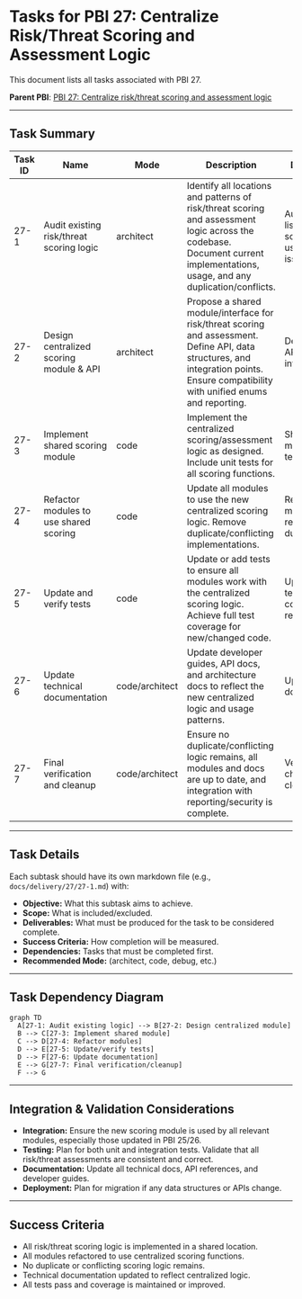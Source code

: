 # Tasks for PBI 27: Centralize Risk/Threat Scoring and Assessment Logic

This document lists all tasks associated with PBI 27.

**Parent PBI**: [PBI 27: Centralize risk/threat scoring and assessment logic](./prd.md)

---

## Task Summary

| Task ID | Name | Mode | Description | Deliverables | Dependencies |
|---------|------|------|-------------|--------------|--------------|
| 27-1 | Audit existing risk/threat scoring logic | architect | Identify all locations and patterns of risk/threat scoring and assessment logic across the codebase. Document current implementations, usage, and any duplication/conflicts. | Audit report listing all scoring logic, usage, and issues | None |
| 27-2 | Design centralized scoring module & API | architect | Propose a shared module/interface for risk/threat scoring and assessment. Define API, data structures, and integration points. Ensure compatibility with unified enums and reporting. | Design doc, API spec, integration plan | 27-1 |
| 27-3 | Implement shared scoring module | code | Implement the centralized scoring/assessment logic as designed. Include unit tests for all scoring functions. | Shared module, unit tests | 27-2 |
| 27-4 | Refactor modules to use shared scoring | code | Update all modules to use the new centralized scoring logic. Remove duplicate/conflicting implementations. | Refactored modules, removed duplication | 27-3 |
| 27-5 | Update and verify tests | code | Update or add tests to ensure all modules work with the centralized scoring logic. Achieve full test coverage for new/changed code. | Updated/added tests, test coverage report | 27-4 |
| 27-6 | Update technical documentation | code/architect | Update developer guides, API docs, and architecture docs to reflect the new centralized logic and usage patterns. | Updated documentation | 27-4 |
| 27-7 | Final verification and cleanup | code/architect | Ensure no duplicate/conflicting logic remains, all modules and docs are up to date, and integration with reporting/security is complete. | Verification checklist, cleanup report | 27-5, 27-6 |

---

## Task Details

Each subtask should have its own markdown file (e.g., `docs/delivery/27/27-1.md`) with:

- **Objective:** What this subtask aims to achieve.
- **Scope:** What is included/excluded.
- **Deliverables:** What must be produced for the task to be considered complete.
- **Success Criteria:** How completion will be measured.
- **Dependencies:** Tasks that must be completed first.
- **Recommended Mode:** (architect, code, debug, etc.)

---

## Task Dependency Diagram

```mermaid
graph TD
  A[27-1: Audit existing logic] --> B[27-2: Design centralized module]
  B --> C[27-3: Implement shared module]
  C --> D[27-4: Refactor modules]
  D --> E[27-5: Update/verify tests]
  D --> F[27-6: Update documentation]
  E --> G[27-7: Final verification/cleanup]
  F --> G
```

---

## Integration & Validation Considerations

- **Integration:** Ensure the new scoring module is used by all relevant modules, especially those updated in PBI 25/26.
- **Testing:** Plan for both unit and integration tests. Validate that all risk/threat assessments are consistent and correct.
- **Documentation:** Update all technical docs, API references, and developer guides.
- **Deployment:** Plan for migration if any data structures or APIs change.

---

## Success Criteria

- All risk/threat scoring logic is implemented in a shared location.
- All modules refactored to use centralized scoring functions.
- No duplicate or conflicting scoring logic remains.
- Technical documentation updated to reflect centralized logic.
- All tests pass and coverage is maintained or improved.